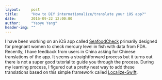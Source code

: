 ```yaml
---
layout:     post
title:      "How to DIY internationalize/translate your iOS app?"
date:       2016-09-22 12:00:00
author:     "Yaoyu Yang"
header-img: ""
---
```


I have been working on an iOS app called [SeafoodCheck](https://itunes.apple.com/us/app/fishtoxicity/id1078063422?ls=1&mt=8) primarily designed for pregnant women to check mercury level in fish with data from FDA. Recently, I have feedback from users in China asking for Chinese translations of the app. It seems a straightforward process but it turns out there is not a super good tutorial to guide you through the process. During my learning process, I figured out a pretty neat way to add these translations based on this simple framework called [Localize-Swift](https://github.com/marmelroy/Localize-Swift).
